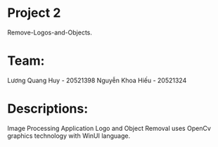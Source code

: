 # Project 2
Remove-Logos-and-Objects.

# Team:
Lương Quang Huy - 20521398
Nguyễn Khoa Hiếu - 20521324

# Descriptions:
Image Processing Application Logo and Object Removal uses OpenCv graphics technology with WinUI language.
